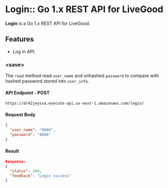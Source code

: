 # Login:: Go 1.x REST API for LiveGood

**Login** is a Go 1.x REST API for LiveGood.

## Features

* Log in API.

### <save\>
The `read` method read `user_name` and unhashed `password` to compare with hashed password stored into `user_info`.

#### API Endpoint - POST
```URL
https://dr42jeysxa.execute-api.us-east-1.amazonaws.com/login/
```

#### Request Body 

```JSON
{
  "user_name": "9088",
  "password": "9088"
}
```

#### Result

```JSON
Response:
{
  "status": 200,
  "feedback": "Login success"
}
```

